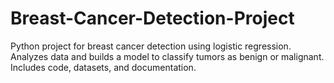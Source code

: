 # Breast-Cancer-Detection-Project
Python project for breast cancer detection using logistic regression. Analyzes data and builds a model to classify tumors as benign or malignant. Includes code, datasets, and documentation.

